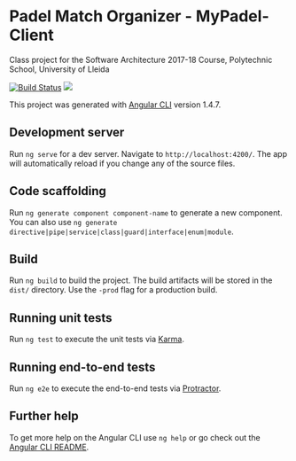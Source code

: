 # Padel Match Organizer - MyPadel-Client

Class project for the Software Architecture 2017-18 Course, Polytechnic School, University of Lleida

[![Build Status](https://travis-ci.org/UdL-EPS-SoftArch/mypadel-client.svg?branch=master)](https://travis-ci.org/UdL-EPS-SoftArch/mypadel-client/branches) 
<a href="https://zenhub.com"><img src="https://cdn.rawgit.com/ZenHubIO/support/master/zenhub-badge.svg"></a>

This project was generated with [Angular CLI](https://github.com/angular/angular-cli) version 1.4.7.

## Development server

Run `ng serve` for a dev server. Navigate to `http://localhost:4200/`. The app will automatically reload if you change any of the source files.

## Code scaffolding

Run `ng generate component component-name` to generate a new component. You can also use `ng generate directive|pipe|service|class|guard|interface|enum|module`.

## Build

Run `ng build` to build the project. The build artifacts will be stored in the `dist/` directory. Use the `-prod` flag for a production build.

## Running unit tests

Run `ng test` to execute the unit tests via [Karma](https://karma-runner.github.io).

## Running end-to-end tests

Run `ng e2e` to execute the end-to-end tests via [Protractor](http://www.protractortest.org/).

## Further help

To get more help on the Angular CLI use `ng help` or go check out the [Angular CLI README](https://github.com/angular/angular-cli/blob/master/README.md).
